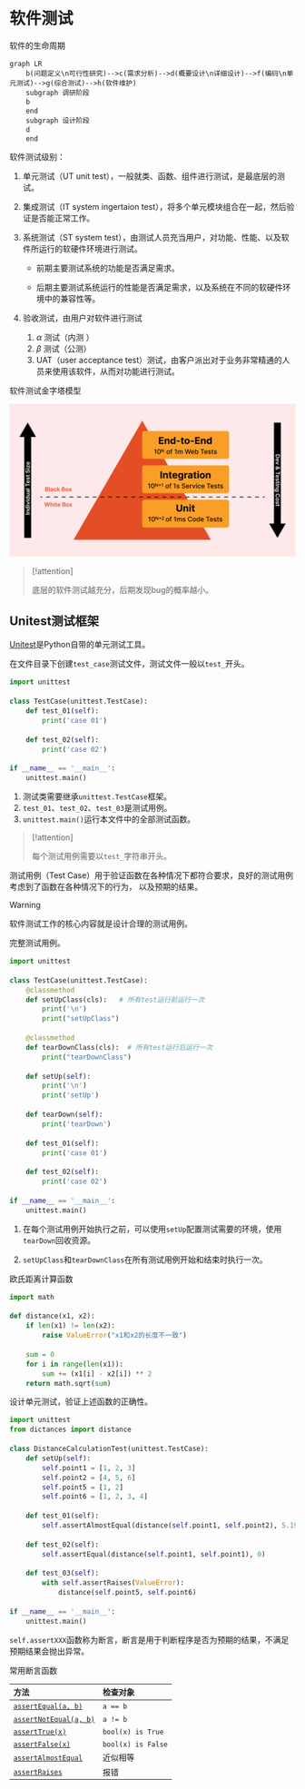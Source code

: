 # 软件测试

软件的生命周期

```mermaid
graph LR
    b(问题定义\n可行性研究)-->c(需求分析)-->d(概要设计\n详细设计)-->f(编码\n单元测试)-->g(综合测试)-->h(软件维护)
    subgraph 调研阶段
    b
    end
    subgraph 设计阶段
    d
    end
```

软件测试级别：

1. 单元测试（UT unit test），一般就类、函数、组件进行测试，是最底层的测试。

2. 集成测试（IT system ingertaion test），将多个单元模块组合在一起，然后验证是否能正常工作。

3. 系统测试（ST system test），由测试人员充当用户，对功能、性能、以及软件所运行的软硬件环境进行测试。

   * 前期主要测试系统的功能是否满足需求。

   * 后期主要测试系统运行的性能是否满足需求，以及系统在不同的软硬件环境中的兼容性等。

4. 验收测试，由用户对软件进行测试

   1. $\alpha$ 测试（内测 ）
   2. $\beta$ 测试（公测）
   3. UAT（user acceptance test）测试，由客户派出对于业务非常精通的人员来使用该软件，从而对功能进行测试。 

软件测试金字塔模型

<img src="https://raw.githubusercontent.com/hughxusu/lesson-py/develop/images/libs/end-to-end-testing-pyramid.webp" style="zoom:60%;" />

> [!attention]
>
> 底层的软件测试越充分，后期发现bug的概率越小。

## Unitest测试框架

[Unitest](https://docs.python.org/zh-cn/3/library/unittest.html#)是Python自带的单元测试工具。

在文件目录下创建`test_case`测试文件，测试文件一般以`test_`开头。

```python
import unittest

class TestCase(unittest.TestCase):
    def test_01(self):
        print('case 01')

    def test_02(self):
        print('case 02')

if __name__ == '__main__':
    unittest.main()
```

1. 测试类需要继承`unittest.TestCase`框架。
2. `test_01`、`test_02`、`test_03`是测试用例。
3. `unittest.main()`运行本文件中的全部测试函数。

> [!attention]
>
> 每个测试用例需要以`test_`字符串开头。

测试用例（Test Case）用于验证函数在各种情况下都符合要求，良好的测试用例考虑到了函数在各种情况下的行为， 以及预期的结果。

> [!warning]
>
> 软件测试工作的核心内容就是设计合理的测试用例。

完整测试用例。

```python
import unittest

class TestCase(unittest.TestCase):
    @classmethod
    def setUpClass(cls):   # 所有test运行前运行一次
        print('\n')
        print("setUpClass")

    @classmethod
    def tearDownClass(cls):  # 所有test运行后运行一次
        print("tearDownClass")

    def setUp(self):
        print('\n')
        print('setUp')

    def tearDown(self):
        print('tearDown')

    def test_01(self):
        print('case 01')

    def test_02(self):
        print('case 02')

if __name__ == '__main__':
    unittest.main()
```

1. 在每个测试用例开始执行之前，可以使用`setUp`配置测试需要的环境，使用`tearDown`回收资源。

2. `setUpClass`和`tearDownClass`在所有测试用例开始和结束时执行一次。

欧氏距离计算函数

```python
import math

def distance(x1, x2):
    if len(x1) != len(x2):
        raise ValueError("x1和x2的长度不一致")

    sum = 0
    for i in range(len(x1)):
        sum += (x1[i] - x2[i]) ** 2
    return math.sqrt(sum)
```

设计单元测试，验证上述函数的正确性。

```python
import unittest
from dictances import distance

class DistanceCalculationTest(unittest.TestCase):
    def setUp(self):
        self.point1 = [1, 2, 3]
        self.point2 = [4, 5, 6]
        self.point5 = [1, 2]
        self.point6 = [1, 2, 3, 4]

    def test_01(self):
        self.assertAlmostEqual(distance(self.point1, self.point2), 5.196152, places=6)

    def test_02(self):
        self.assertEqual(distance(self.point1, self.point1), 0)

    def test_03(self):
        with self.assertRaises(ValueError):
            distance(self.point5, self.point6)

if __name__ == '__main__':
    unittest.main()
```

`self.assertXXX`函数称为断言，断言是用于判断程序是否为预期的结果，不满足预期结果会抛出异常。

常用断言函数

| 方法                                                         | 检查对象           |
| :----------------------------------------------------------- | :----------------- |
| [`assertEqual(a, b)`](https://docs.python.org/zh-cn/3/library/unittest.html#unittest.TestCase.assertEqual) | `a == b`           |
| [`assertNotEqual(a, b)`](https://docs.python.org/zh-cn/3/library/unittest.html#unittest.TestCase.assertNotEqual) | `a != b`           |
| [`assertTrue(x)`](https://docs.python.org/zh-cn/3/library/unittest.html#unittest.TestCase.assertTrue) | `bool(x) is True`  |
| [`assertFalse(x)`](https://docs.python.org/zh-cn/3/library/unittest.html#unittest.TestCase.assertFalse) | `bool(x) is False` |
| [`assertAlmostEqual`](https://docs.python.org/zh-cn/3/library/unittest.html#unittest.TestCase.assertAlmostEqual) | 近似相等           |
| [`assertRaises`](https://docs.python.org/zh-cn/3/library/unittest.html#unittest.TestCase.assertRaises) | 报错               |







